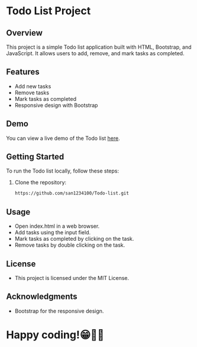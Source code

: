 # Todo List Project

## Overview

This project is a simple Todo list application built with HTML, Bootstrap, and JavaScript. It allows users to add, remove, and mark tasks as completed.

## Features

- Add new tasks
- Remove tasks
- Mark tasks as completed
- Responsive design with Bootstrap

## Demo

You can view a live demo of the Todo list [here](https://san1234100.github.io/Todo-list/).

## Getting Started

To run the Todo list locally, follow these steps:

1. Clone the repository:

   ```bash
   https://github.com/san1234100/Todo-list.git

## Usage
- Open index.html in a web browser.
- Add tasks using the input field.
- Mark tasks as completed by clicking on the task.
- Remove tasks by double clicking on the task.

## License
- This project is licensed under the MIT License.

## Acknowledgments
- Bootstrap for the responsive design.

# Happy coding!😁🧑‍💻